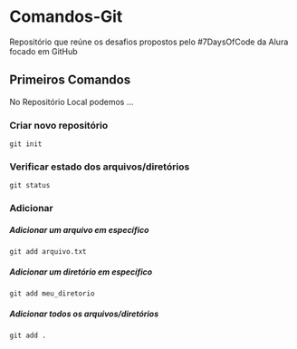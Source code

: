 # Comandos-Git
Repositório que reúne os desafios propostos pelo #7DaysOfCode da Alura focado em GitHub


## Primeiros Comandos
No Repositório Local podemos ...

### Criar novo repositório

	git init

### Verificar estado dos arquivos/diretórios

	git status

### Adicionar

##### Adicionar um arquivo em específico

	git add arquivo.txt

##### Adicionar um diretório em específico

	git add meu_diretorio

##### Adicionar todos os arquivos/diretórios
	
	git add .
